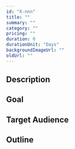 ```yaml
---
id: "X-nnn"
title: ""
summary: ""
category: ""
pricing: ""
duration: 0
durationUnit: "Days"
backgroundImageUrl: ""
oldUrl: ""
---
```


## Description

## Goal

## Target Audience

## Outline
